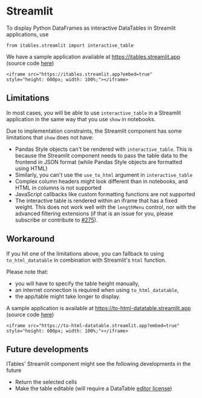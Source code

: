 # Streamlit

To display Python DataFrames as interactive DataTables in Streamlit applications, use

```
from itables.streamlit import interactive_table
```

We have a sample application available at https://itables.streamlit.app (source code [here](https://github.com/mwouts/demo_itables_in_streamlit/blob/main/itables_app.py))

```{div} full-width
<iframe src="https://itables.streamlit.app?embed=true"
style="height: 600px; width: 100%;"></iframe>
```

## Limitations

In most cases, you will be able to use `interactive_table` in a
Streamlit application in the same way that you use `show` in notebooks.

Due to implementation constraints, the Streamlit component has some limitations
that `show` does not have:
- Pandas Style objects can't be rendered with `interactive_table`. This is because
the Streamlit component needs to pass the table data to the frontend in JSON format (while Pandas Style objects are formatted using HTML)
- Similarly, you can't use the `use_to_html` argument in `interactive_table`
- Complex column headers might look different than in notebooks, and HTML in columns is not supported
- JavaScript callbacks like custom formatting functions are not supported
- The interactive table is rendered within an iframe that has a fixed weight. This does not work well with the `lengthMenu` control, nor with the advanced filtering extensions (if that is an issue for you, please subscribe or contribute to [#275](https://github.com/mwouts/itables/issues/275)).

## Workaround

If you hit one of the limitations above, you can fallback to using `to_html_datatable` in combination with Streamlit's `html` function.

Please note that:
- you will have to specify the table height manually,
- an internet connection is required when using `to_html_datatable`,
- the app/table might take longer to display.

A sample application is available at https://to-html-datatable.streamlit.app (source code [here](https://github.com/mwouts/to_html_datatable_in_streamlit/blob/main/itables_app.py))

```{div} full-width
<iframe src="https://to-html-datatable.streamlit.app?embed=true"
style="height: 600px; width: 100%;"></iframe>
```

## Future developments

ITables' Streamlit component might see the following developments in the future
- Return the selected cells
- Make the table editable (will require a DataTable [editor license](https://editor.datatables.net/purchase/))
